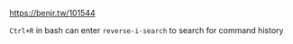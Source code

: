 https://benjr.tw/101544

`Ctrl+R` in bash can enter `reverse-i-search` to search for command history